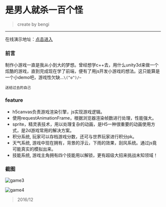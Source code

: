# 是男人就杀一百个怪
>   create by bengi
- - -

在线演示地址：[点击进入](https://heden9.github.io/)
### 前言
制作小游戏一直是我从小到大的梦想。曾经想学c++去，用什么unity3d来做一个炫酷的游戏，直到完成现在学了前端，便有了用js开发小游戏的想法。这只能算是一个小demo吧，游戏性欠缺...`\(^o^)/~`

    送给过去的自己
### feature
- h5canvas负责游戏渲染引擎，js实现游戏逻辑。
- 使用requestAnimationFrame，根据浏览器渲染帧数进行处理，性能强大。
- sprite，精灵表技术，用以处理复杂的动画，是H5一种很重要的动画使用方式，是2d游戏常用的解决方案。
- 积分系统, 玩家可以存档游戏分数，还可与世界玩家进行积分pk。
- 天气系统, 游戏中现在拥有，背景的浮云，下雨的效果，刮风系统。通过js竟可能真实的模拟出来。
- 技能系统, 游戏主角拥有四个技能用以解锁，更有超级大招来挑战未知领域！

### 截图

![game3](http://blog.bengiw.com:3000/screenshot/game_big.png)

![game4](http://blog.bengiw.com:3000/screenshot/startpage.png)
>   2016/12
